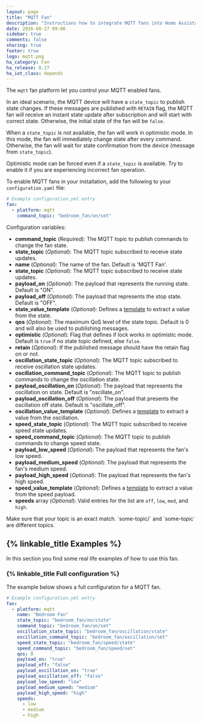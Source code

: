```yaml
---
layout: page
title: "MQTT Fan"
description: "Instructions how to integrate MQTT fans into Home Assistant."
date: 2016-08-27 09:00
sidebar: true
comments: false
sharing: true
footer: true
logo: mqtt.png
ha_category: Fan
ha_release: 0.27
ha_iot_class: depends
---
```


The `mqtt` fan platform let you control your MQTT enabled fans.

In an ideal scenario, the MQTT device will have a `state_topic` to publish state changes. If these messages are published with `RETAIN` flag, the MQTT fan will receive an instant state update after subscription and will start with correct state. Otherwise, the initial state of the fan will be `false`.

When a `state_topic` is not available, the fan will work in optimistic mode. In this mode, the fan will immediately change state after every command. Otherwise, the fan will wait for state confirmation from the device (message from `state_topic`).

Optimistic mode can be forced even if a `state_topic` is available. Try to enable it if you are experiencing incorrect fan operation.

To enable MQTT fans in your installation, add the following to your `configuration.yaml` file:

```yaml
# Example configuration.yml entry
fan:
  - platform: mqtt
    command_topic: "bedroom_fan/on/set"
```

Configuration variables:

- **command_topic** (*Required*): The MQTT topic to publish commands to change the fan state.
- **state_topic** (*Optional*): The MQTT topic subscribed to receive state updates.
- **name** (*Optional*): The name of the fan. Default is 'MQTT Fan'.
- **state_topic** (*Optional*): The MQTT topic subscribed to receive state updates.
- **payload_on** (*Optional*): The payload that represents the running state. Default is "ON".
- **payload_off** (*Optional*): The payload that represents the stop state. Default is "OFF".
- **state_value_template** (*Optional*): Defines a [template](/topics/templating/) to extract a value from the state.
- **qos** (*Optional*): The maximum QoS level of the state topic. Default is 0 and will also be used to publishing messages.
- **optimistic** (*Optional*): Flag that defines if lock works in optimistic mode. Default is `true` if no state topic defined, else `false`.
- **retain** (*Optional*): If the published message should have the retain flag on or not.
- **oscillation_state_topic** (*Optional*): The MQTT topic subscribed to receive oscillation state updates.
- **oscillation_command_topic** (*Optional*): The MQTT topic to publish commands to change the oscillation state.
- **payload_oscillation_on** (*Optional*): The payload that represents the oscillation on state. Default is "oscillate_on".
- **payload_oscillation_off** (*Optional*): The payload that presents the oscillation off state. Default is "oscillate_off".
- **oscillation_value_template** (*Optional*): Defines a [template](/topics/templating/) to extract a value from the oscillation.
- **speed_state_topic** (*Optional*): The MQTT topic subscribed to receive speed state updates.
- **speed_command_topic** (*Optional*): The MQTT topic to publish commands to change speed state.
- **payload_low_speed** (*Optional*): The payload that represents the fan's low speed.
- **payload_medium_speed** (*Optional*): The payload that represents the fan's medium speed.
- **payload_high_speed** (*Optional*): The payload that represents the fan's high speed.
- **speed_value_template** (*Optional*): Defines a [template](/topics/templating/) to extract a value from the speed payload.
- **speeds** array (*Optional*): Valid entries for the list are `off`, `low`, `med`, and `high`.

<p class='note warning'>
Make sure that your topic is an exact match. `some-topic/` and `some-topic` are different topics.
</p>

## {% linkable_title Examples %}

In this section you find some real life examples of how to use this fan.

### {% linkable_title Full configuration %}

The example below shows a full configuration for a MQTT fan.

```yaml
# Example configuration.yml entry
fan:
  - platform: mqtt
    name: "Bedroom Fan"
    state_topic: "bedroom_fan/on/state"
    command_topic: "bedroom_fan/on/set"
    oscillation_state_topic: "bedroom_fan/oscillation/state"
    oscillation_command_topic: "bedroom_fan/oscillation/set"
    speed_state_topic: "bedroom_fan/speed/state"
    speed_command_topic: "bedroom_fan/speed/set"
    qos: 0
    payload_on: "true"
    payload_off: "false"
    payload_oscillation_on: "true"
    payload_oscillation_off: "false"
    payload_low_speed: "low"
    payload_medium_speed: "medium"
    payload_high_speed: "high"
    speeds:
      - low
      - medium
      - high
```
